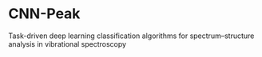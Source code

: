 # CNN-Peak
Task-driven deep learning classification algorithms for spectrum–structure analysis in vibrational spectroscopy

